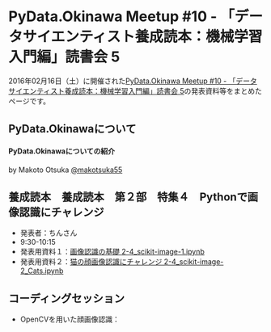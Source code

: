 # PyData.Okinawa Meetup #10 - 「データサイエンティスト養成読本：機械学習入門編」読書会 5

2016年02月16日（土）に開催された[PyData.Okinawa Meetup #10 - 「データサイエンティスト養成読本：機械学習入門編」読書会 5](http://pydataokinawa.connpass.com/event/27214/)の発表資料等をまとめたページです。

## PyData.Okinawaについて

#### PyData.Okinawaについての紹介
by Makoto Otsuka [@makotsuka55](https://twitter.com/makotsuka55)

## 養成読本　養成読本　第２部　特集４　Pythonで画像認識にチャレンジ

- 発表者：ちんさん
- 9:30-10:15
- 発表用資料１：[画像認識の基礎 2-4_scikit-image-1.ipynb](https://github.com/PyDataOkinawa/meetup010/blob/master/2-4_scikit-image-1.ipynb)
- 発表用資料２：[猫の顔画像認識にチャレンジ 2-4_scikit-image-2_Cats.ipynb](https://github.com/PyDataOkinawa/meetup010/blob/master/2-4_scikit-image-2_Cats.ipynb)

## コーディングセッション

- OpenCVを用いた顔画像認識：[]()
